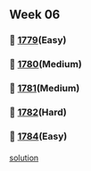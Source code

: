 ## Week 06
### 👀 [1779](https://leetcode.com/problemset/all/?search=1779&page=1)(Easy)
####
####
### 👀 [1780](https://leetcode.com/problemset/all/?search=1780&page=1)(Medium)
####
####
### 👀 [1781](https://leetcode.com/problemset/all/?search=1781&page=1)(Medium)
####
####
### 👀 [1782](https://leetcode.com/problemset/all/?search=1782&page=1)(Hard)
####
####
### 👀 [1784](https://leetcode.com/problemset/all/?search=1784&page=1)(Easy)
####
[solution](https://github.com/KimHunJin/Study-Book/blob/master/algorithm/src/leetcode/LC_1784.ts)
####
